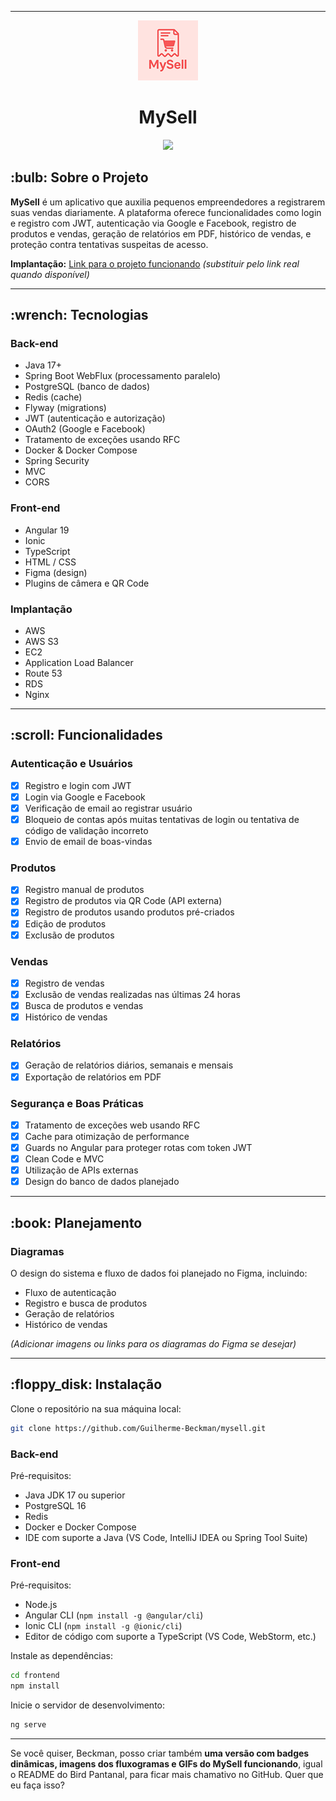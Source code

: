
---

<p align="center">
  <img src="https://raw.githubusercontent.com/Guilherme-Beckman/mysell/main/frontend/mysell/src/assets/icon/favicon.png" />
  <h1 align="center">MySell</h1>
</p>

<p align="center">
  <a aria-label="Portfólio - Guilherme Beckman" href="https://github.com/Guilherme-Beckman"><img src="https://img.shields.io/badge/Portf%C3%B3lio-Guilherme%20Beckman-931ad9" /></a> 
</p>

## \:bulb: Sobre o Projeto

**MySell** é um aplicativo que auxilia pequenos empreendedores a registrarem suas vendas diariamente. A plataforma oferece funcionalidades como login e registro com JWT, autenticação via Google e Facebook, registro de produtos e vendas, geração de relatórios em PDF, histórico de vendas, e proteção contra tentativas suspeitas de acesso.

**Implantação:** [Link para o projeto funcionando](https://mysell.example.com) *(substituir pelo link real quando disponível)*

---

## \:wrench: Tecnologias

### Back-end

* Java 17+
* Spring Boot WebFlux (processamento paralelo)
* PostgreSQL (banco de dados)
* Redis (cache)
* Flyway (migrations)
* JWT (autenticação e autorização)
* OAuth2 (Google e Facebook)
* Tratamento de exceções usando RFC
* Docker & Docker Compose
* Spring Security
* MVC
* CORS

### Front-end

* Angular 19
* Ionic
* TypeScript
* HTML / CSS
* Figma (design)
* Plugins de câmera e QR Code

### Implantação

* AWS
* AWS S3
* EC2
* Application Load Balancer
* Route 53
* RDS
* Nginx

---

## \:scroll: Funcionalidades

### Autenticação e Usuários

* [x] Registro e login com JWT
* [x] Login via Google e Facebook
* [x] Verificação de email ao registrar usuário
* [x] Bloqueio de contas após muitas tentativas de login ou tentativa de código de validação incorreto
* [x] Envio de email de boas-vindas

### Produtos

* [x] Registro manual de produtos
* [x] Registro de produtos via QR Code (API externa)
* [x] Registro de produtos usando produtos pré-criados
* [x] Edição de produtos
* [x] Exclusão de produtos

### Vendas

* [x] Registro de vendas
* [x] Exclusão de vendas realizadas nas últimas 24 horas
* [x] Busca de produtos e vendas
* [x] Histórico de vendas

### Relatórios

* [x] Geração de relatórios diários, semanais e mensais
* [x] Exportação de relatórios em PDF

### Segurança e Boas Práticas

* [x] Tratamento de exceções web usando RFC
* [x] Cache para otimização de performance
* [x] Guards no Angular para proteger rotas com token JWT
* [x] Clean Code e MVC
* [x] Utilização de APIs externas
* [x] Design do banco de dados planejado

---

## \:book: Planejamento

### Diagramas

O design do sistema e fluxo de dados foi planejado no Figma, incluindo:

* Fluxo de autenticação
* Registro e busca de produtos
* Geração de relatórios
* Histórico de vendas

*(Adicionar imagens ou links para os diagramas do Figma se desejar)*

---

## \:floppy\_disk: Instalação

Clone o repositório na sua máquina local:

```bash
git clone https://github.com/Guilherme-Beckman/mysell.git
```

### Back-end

Pré-requisitos:

* Java JDK 17 ou superior
* PostgreSQL 16
* Redis
* Docker e Docker Compose
* IDE com suporte a Java (VS Code, IntelliJ IDEA ou Spring Tool Suite)

### Front-end

Pré-requisitos:

* Node.js
* Angular CLI (`npm install -g @angular/cli`)
* Ionic CLI (`npm install -g @ionic/cli`)
* Editor de código com suporte a TypeScript (VS Code, WebStorm, etc.)

Instale as dependências:

```bash
cd frontend
npm install
```

Inicie o servidor de desenvolvimento:

```bash
ng serve
```

---

Se você quiser, Beckman, posso criar também **uma versão com badges dinâmicas, imagens dos fluxogramas e GIFs do MySell funcionando**, igual o README do Bird Pantanal, para ficar mais chamativo no GitHub. Quer que eu faça isso?
